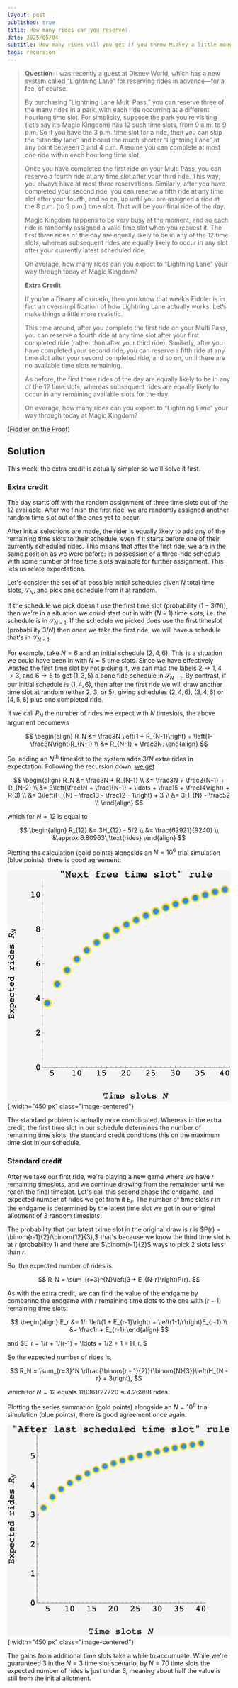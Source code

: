 ```yaml
---
layout: post
published: true
title: How many rides can you reserve?
date: 2025/05/04
subtitle: How many rides will you get if you throw Mickey a little money on the side?
tags: recursion
---
```


>**Question**: I was recently a guest at Disney World, which has a new system called “Lightning Lane” for reserving rides in advance—for a fee, of course.
>
>By purchasing “Lightning Lane Multi Pass,” you can reserve three of the many rides in a park, with each ride occurring at a different hourlong time slot. For simplicity, suppose the park you’re visiting (let’s say it’s Magic Kingdom) has 12 such time slots, from 9 a.m. to 9 p.m. So if you have the 3 p.m. time slot for a ride, then you can skip the “standby lane” and board the much shorter “Lightning Lane” at any point between 3 and 4 p.m. Assume you can complete at most one ride within each hourlong time slot.
>
>Once you have completed the first ride on your Multi Pass, you can reserve a fourth ride at any time slot after your third ride. This way, you always have at most three reservations. Similarly, after you have completed your second ride, you can reserve a fifth ride at any time slot after your fourth, and so on, up until you are assigned a ride at the 8 p.m. (to 9 p.m.) time slot. That will be your final ride of the day.
>
>Magic Kingdom happens to be very busy at the moment, and so each ride is randomly assigned a valid time slot when you request it. The first three rides of the day are equally likely to be in any of the 12 time slots, whereas subsequent rides are equally likely to occur in any slot after your currently latest scheduled ride.
>
>On average, how many rides can you expect to “Lightning Lane” your way through today at Magic Kingdom?
>
> **Extra Credit**
>
>If you’re a Disney aficionado, then you know that week’s Fiddler is in fact an oversimplification of how Lightning Lane actually works. Let’s make things a little more realistic.
>
>This time around, after you complete the first ride on your Multi Pass, you can reserve a fourth ride at any time slot after your first completed ride (rather than after your third ride). Similarly, after you have completed your second ride, you can reserve a fifth ride at any time slot after your second completed ride, and so on, until there are no available time slots remaining.
>
>As before, the first three rides of the day are equally likely to be in any of the 12 time slots, whereas subsequent rides are equally likely to occur in any remaining available slots for the day.
>
>On average, how many rides can you expect to “Lightning Lane” your way through today at Magic Kingdom?

<!--more-->

([Fiddler on the Proof](https://thefiddler.substack.com/p/how-many-rides-can-you-reserve))

## Solution

This week, the extra credit is actually simpler so we'll solve it first.

### Extra credit

The day starts off with the random assignment of three time slots out of the $12$ available. After we finish the first ride, we are randomly assigned another random time slot out of the ones yet to occur.

After initial selections are made, the rider is equally likely to add any of the remaining time slots to their schedule, even if it starts before one of their currently scheduled rides. This means that after the first ride, we are in the same position as we were before: in possession of a three-ride schedule with some number of free time slots available for further assignment. This lets us relate expectations.

Let's consider the set of all possible initial schedules given $N$ total time slots, $\mathcal{S}_N$, and pick one schedule from it at random. 

If the schedule we pick doesn't use the first time slot (probability $(1-3/N)$), then we're in a situation we could start out in with $(N-1)$ time slots, i.e. the schedule is in $\mathcal{S}_{N-1}$. If the schedule we picked does use the first timeslot (probability $3/N$) then once we take the first ride, we will have a schedule that's in $\mathcal{S}_{N-1}.$

For example, take $N=6$ and an initial schedule $(2,4,6).$ This is a situation we could have been in with $N=5$ time slots. Since we have effectively wasted the first time slot by not picking it, we can map the labels $2\rightarrow 1, 4\rightarrow 3,$ and $6\rightarrow 5$ to get $(1,3,5)$ a bone fide schedule in $\mathcal{S}_{N-1}.$ By contrast, if our initial schedule is $(1,4,6)$, then after the first ride we will draw another time slot at random (either $2$, $3$, or $5$), giving schedules $(2,4,6)$, $(3,4,6)$ or $(4,5,6)$ plus one completed ride.

If we call $R_N$ the number of rides we expect with $N$ timeslots, the above argument becomews

$$ 
  \begin{align}
    R_N &= \frac3N \left(1 + R_{N-1}\right) + \left(1-\frac3N\right)R_{N-1} \\
         &= R_{N-1} + \frac3N.
  \end{align} 
$$

So, adding an $N^\text{th}$ timeslot to the system adds $3/N$ extra rides in expectation. Following the recursion down, [we get](https://www.wolframalpha.com/input?i=3+harmonicnumber%2812%29+-+5%2F2)

$$ 
  \begin{align}
    R_N &= \frac3N + R_{N-1} \\
         &= \frac3N + \frac3{N-1} + R_{N-2} \\
         &= 3\left(\frac1N + \frac1{N-1} + \ldots + \frac15 + \frac14\right) + R(3) \\
         &= 3\left(H_{N} - \frac13 - \frac12 - 1\right) + 3 \\
         &= 3H_{N} - \frac52 \\
  \end{align}
$$

which for $N=12$ is equal to 

$$
  \begin{align}
    R_{12} &= 3H_{12} - 5/2 \\
           &= \frac{62921}{9240} \\
           &\approx 6.80963\,\text{rides}
  \end{align}
$$

Plotting the calculation (gold points) alongside an $N=10^6$ trial simulation (blue points), there is good agreement:

![](/img/2025-05-04-fiddler-lightning-lane-next-free.png){:width="450 px" class="image-centered"}

The standard problem is actually more complicated. Whereas in the extra credit, the first time slot in our schedule determines the number of remaining time slots, the standard credit conditions this on the maximum time slot in our schedule.

<!-- we keep playing the same game with fewer time slots, the standard credit transitions you between fundamentally different games. -->

### Standard credit

After we take our first ride, we're playing a new game where we have $r$ remaining timeslots, and we continue drawing from the remainder until we reach the final timeslot. Let's call this second phase the endgame, and expected number of rides we get from it $E_r$. The number of time slots $r$ in the endgame is determined by the latest time slot we got in our original allotment of $3$ random timeslots. 

The probability that our latest txime slot in the original draw is $r$ is $P(r) = \binom{r-1}{2}/\binom{12}{3},$ that's because we know the third time slot is at $r$ (probability $1$) and there are $\binom{r-1}{2}$ ways to pick $2$ slots less than $r.$

So, the expected number of rides is

$$ R_N = \sum_{r=3}^{N}\left(3 + E_{N-r}\right)P(r). $$

As with the extra credit, we can find the value of the endgame by comparing the endgame with $r$ remaining time slots to the one with $(r-1)$ remaining time slots:

$$ 
  \begin{align}
    E_r &= 1/r \left(1 + E_{r-1}\right) + \left(1-1/r\right)E_{r-1} \\
                      &= \frac1r + E_{r-1}
  \end{align}
$$

and $E_r = 1/r + 1/(r-1) + \ldots + 1/2 + 1 = H_r. $

So the expected number of rides [is](https://www.wolframalpha.com/input?i=sum_%7Br%3D3%7D%5E%7B12%7D%28binomial%28r-1%2C2%29%2Fbinomial%2812%2C3%29%283+%2B+harmonicnumber%2812-r%29%29%29), 

$$ R_N = \sum_{r=3}^N \dfrac{\binom{r - 1}{2}}{\binom{N}{3}}\left(H_{N - r} + 3\right), $$

which for $N=12$ equals $118361/27720 \approx 4.26988$ rides.

Plotting the series summation (gold points) alongside an $N=10^6$ trial simulation (blue points), there is good agreement once again.

![](/img/2025-05-04-fiddler-lightning-lane-after-last.png){:width="450 px" class="image-centered"}

The gains from additional time slots take a while to accumuate. While we're guaranteed $3$ in the $N=3$ time slot scenario, by $N=70$ time slots the expected number of rides is just under $6,$ meaning about half the value is still from the initial allotment.

<br>
